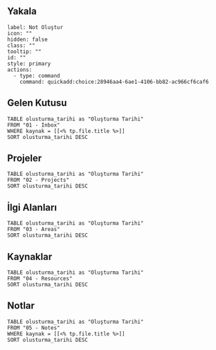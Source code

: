 ## Yakala

```meta-bind-button
label: Not Oluştur
icon: ""
hidden: false
class: ""
tooltip: ""
id: ""
style: primary
actions:
  - type: command
    command: quickadd:choice:28946aa4-6ae1-4106-bb82-ac966cf6caf6
```

## Gelen Kutusu
```dataview
TABLE olusturma_tarihi as "Oluşturma Tarihi"
FROM "01 - Inbox"
WHERE kaynak = [[<% tp.file.title %>]]
SORT olusturma_tarihi DESC
```
## Projeler
```dataview
TABLE olusturma_tarihi as "Oluşturma Tarihi"
FROM "02 - Projects"
SORT olusturma_tarihi DESC
```
## İlgi Alanları
```dataview
TABLE olusturma_tarihi as "Oluşturma Tarihi"
FROM "03 - Areas"
SORT olusturma_tarihi DESC
```
## Kaynaklar
```dataview
TABLE olusturma_tarihi as "Oluşturma Tarihi"
FROM "04 - Resources"
SORT olusturma_tarihi DESC
```
## Notlar
```dataview
TABLE olusturma_tarihi as "Oluşturma Tarihi"
FROM "05 - Notes"
WHERE kaynak = [[<% tp.file.title %>]]
SORT olusturma_tarihi DESC
```